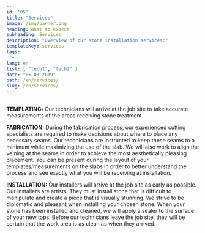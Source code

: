 ```yaml
---
id: '05'
title: "Services"
image: /img/banner.png
heading: What to expect
subheading: Services
description: "Overview of our stone installation services:"
templateKey: services
tags:
  - 
lang: en
list: [ "tech1", "tech2" ]
date: "05-03-2019"
path: /en/services/
slug: /en/services/
---
```


##
<b>TEMPLATING:</b> Our technicians will arrive at the job site to take accurate measurements of the areas receiving stone treatment.

<b>FABRICATION:</b> During the fabrication process, our experienced cutting specialists are required to make decisions about where to place any necessary seams. Our technicians are instructed to keep these seams to a minimum while maximizing the use of the slab. We will also work to align the veining at the seams in order to achieve the most aesthetically pleasing placement. You can be present during the layout of your templates/measurements on the slabs in order to better understand the process and see exactly what you will be receiving at installation.

<b>INSTALLATION:</b> Our installers will arrive at the job site as early as possible. Our installers are artists. They must install stone that is difficult to manipulate and create a piece that is visually stunning. We strive to be diplomatic and pleasant when installing your chosen stone.
When your stone has been installed and cleaned, we will apply a sealer to the surface of your new tops. Before our technicians leave the job site, they will be certain that the work area is as clean as when they arrived.
